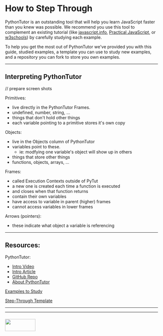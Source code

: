 # How to Step Through

PythonTutor is an outstanding tool that will help you learn JavaScript faster than you knew was possible. We recommend you use this tool to complement an existing tutorial (like [javascript.info](https://javascript.info), [Practical JavaScript](https://shawnr.gitbooks.io/practical-introduction-to-javascript/content/), or [w3schools](https://www.w3schools.com/js/default.asp)) by carefully studying each example.  

To help you get the most out of PythonTutor we've provided you with this guide, studied examples, a template you can use to study new examples, and a repository you can fork to store you own examples.  

___

## Interpreting PythonTutor

// prepare screen shots

Primitives:
* live directly in the PythonTutor Frames.
* undefined, number, string, ...
* things that don't hold other things
* each variable pointing to a primitive stores it's own copy

Objects:
* live in the Objects column of PythonTutor
* variables point to these. 
  * ie: modfying one variable's object will show up in others
* things that store other things
* functions, objects, arrays, ...

Frames: 
* called Execution Contexts outside of PyTut
* a new one is created each time a function is executed
* and closes when that function returns
* contain their own variables
* have access to variable in parent (higher) frames
* cannot access variables in lower frames

Arrows (pointers):
* these indicate what object a variable is referencing

___

## Resources:

PythonTutor:
* [Intro Video](https://www.youtube.com/watch?v=u0FbLpRDcxU)
* [Intro Article](http://pgbovine.net/python-tutor-live.htm)
* [GitHub Repo](https://github.com/pgbovine/OnlinePythonTutor)
* [About PythonTutor](https://www.youtube.com/watch?v=sVtXLdBRfyE)

[Examples to Study](./completed-examples)

[Step-Through Template](./step-through-template)

___
___
### <a href="http://elewa.education/blog" target="_blank"><img src="https://user-images.githubusercontent.com/18554853/34921062-506450ae-f97d-11e7-875f-6feeb26ad72d.png" width="100" height="40"/></a>